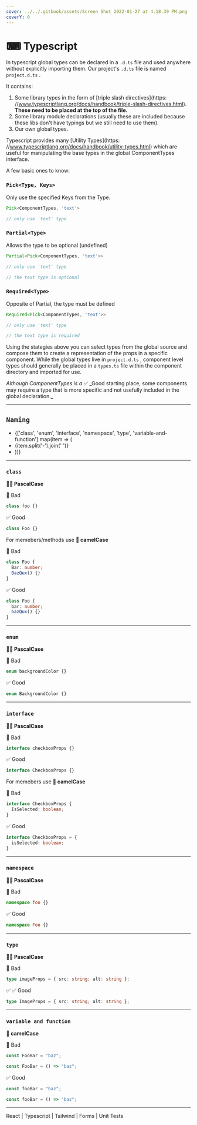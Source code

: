 ```yaml
---
cover: ../../.gitbook/assets/Screen Shot 2022-01-27 at 4.18.39 PM.png
coverY: 0
---
```


# ⌨ Typescript

In typescript global types can be declared in a `.d.ts` file and used anywhere without explicitly importing them. Our project's `.d.ts` file is named `project.d.ts` .

It contains:

1. Some library types in the form of [triple slash directives](https:
   //www.typescriptlang.org/docs/handbook/triple-slash-directives.html). **These need to be placed at the top of the file.**
2. Some library module declarations (usually these are included because these libs don't have typings but we still need to use them).
3. Our own global types.

Typescript provides many [Utility Types](https:
//www.typescriptlang.org/docs/handbook/utility-types.html) which are useful for manipulating the base types in the global ComponentTypes interface.

A few basic ones to know:

### `Pick<Type, Keys>`

Only use the specified Keys from the Type.

```ts
Pick<ComponentTypes, 'text'>

// only use 'text' type
```

### `Partial<Type>`

Allows the type to be optional (undefined)

```ts
Partial<Pick<ComponentTypes, 'text'>>

// only use 'text' type

// the text type is optional
```

### `Required<Type>`

Opposite of Partial, the type must be defined

```ts
Required<Pick<ComponentTypes, 'text'>>

// only use 'text' type

// the text type is required
```

Using the stategies above you can select types from the global source and compose them to create a representation of the props in a specific component. While the global types live in `project.d.ts` , component level types should generally be placed in a `types.ts` file within the component directory and imported for use.

_Although ComponentTypes is a_ :white_check_mark: \_Good starting place, some components may require a type that is more specific and not usefully included in the global declaration.\_

---

## `Naming`

- {\['class', 'enum', 'interface', 'namespace', 'type', 'variable-and-function'].map(item => (
- {item.split('-').join(' ')}
- ))}

---

### `class`

**🧑‍🔬 PascalCase**

:no_entry_sign: Bad

```ts
class foo {}
```

:white_check_mark: Good

```ts
class Foo {}
```

For memebers/methods use **🐪 camelCase**

:no_entry_sign: Bad

```ts
class Foo {
  Bar: number;
  BazQux() {}
}
```

:white_check_mark: Good

```ts
class Foo {
  bar: number;
  bazQux() {}
}
```

---

### `enum`

**🧑‍🔬 PascalCase**

:no_entry_sign: Bad

```ts
enum backgroundColor {}
```

:white_check_mark: Good

```ts
enum BackgroundColor {}
```

---

### `interface`

**🧑‍🔬 PascalCase**

:no_entry_sign: Bad

```ts
interface checkboxProps {}
```

:white_check_mark: Good

```ts
interface CheckboxProps {}
```

For memebers use **🐪 camelCase**

:no_entry_sign: Bad

```ts
interface CheckboxProps {
  IsSelected: boolean;
}
```

:white_check_mark: Good

```ts
interface CheckboxProps = {
  isSelected: boolean;
}
```

---

### `namespace`

**🧑‍🔬 PascalCase**

:no_entry_sign: Bad

```ts
namespace foo {}
```

:white_check_mark: Good

```ts
namespace Foo {}
```

---

### `type`

**🧑‍🔬 PascalCase**

:no_entry_sign: Bad

```ts
type imageProps = { src: string; alt: string };
```

✅ :white_check_mark: Good

```ts
type ImageProps = { src: string; alt: string };
```

---

### `variable and function`

**🐪 camelCase**

:no_entry_sign: Bad

```ts
const FooBar = "baz";

const FooBar = () => "baz";
```

:white_check_mark: Good

```ts
const fooBar = "baz";

const fooBar = () => "baz";
```

---

React | Typescript | Tailwind | Forms | Unit Tests
